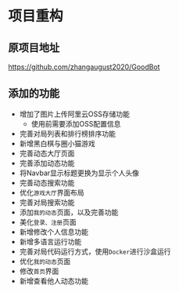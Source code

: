 # 项目重构

## 原项目地址

https://github.com/zhangaugust2020/GoodBot

## 添加的功能

- 增加了图片上传阿里云OSS存储功能
  - 使用前需要添加OSS配置信息
- 完善对局列表和排行榜排序功能
- 新增黑白棋与圈小猫游戏
- 完善动态大厅页面
- 完善添加动态功能
- 将Navbar显示标题更换为显示个人头像
- 完善动态搜索功能
- 优化`游戏大厅`界面布局
- 完善对局搜索功能
- 添加`我的动态`页面，以及完善功能
- 美化`登录、注册`页面
- 新增修改个人信息功能
- 新增多语言运行功能
- 完善对局代码运行方式，使用`Docker`进行沙盒运行
- 优化`我的动态`页面
- 修改`首页`界面
- 新增查看他人动态功能